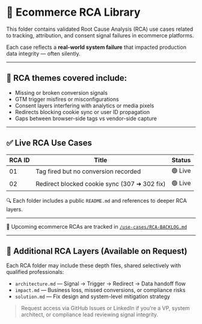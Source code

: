 # 🧩 Ecommerce RCA Library

This folder contains validated Root Cause Analysis (RCA) use cases related to tracking, attribution, and consent signal failures in ecommerce platforms.

Each case reflects a **real-world system failure** that impacted production data integrity — often silently.

---

## 🧠 RCA themes covered include:

- Missing or broken conversion signals  
- GTM trigger misfires or misconfigurations  
- Consent layers interfering with analytics or media pixels  
- Redirects blocking cookie sync or user ID propagation  
- Gaps between browser-side tags vs vendor-side capture

---

## ✅ Live RCA Use Cases

| RCA ID | Title                                              | Status  |
|--------|----------------------------------------------------|---------|
| 01     | Tag fired but no conversion recorded               | 🟢 Live |
| 02     | Redirect blocked cookie sync (307 ➜ 302 fix)       | 🟢 Live |

🔍 Each folder includes a public `README.md` and references to deeper RCA layers.

---

📌 Upcoming ecommerce RCAs are tracked in [`/use-cases/RCA-BACKLOG.md`](../../RCA-BACKLOG.md)

---

## 🔐 Additional RCA Layers (Available on Request)

Each RCA folder may include these depth files, shared selectively with qualified professionals:

- `architecture.md` — Signal → Trigger → Redirect → Data handoff flow  
- `impact.md` — Business loss, missed conversions, or compliance risks  
- `solution.md` — Fix design and system-level mitigation strategy

> Request access via GitHub Issues or LinkedIn if you're a VP, system architect, or compliance lead reviewing signal integrity.
